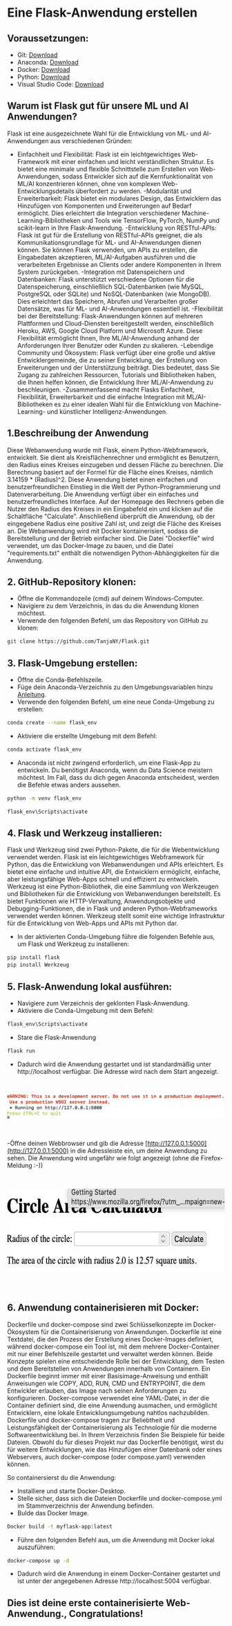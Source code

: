 
# Eine Flask-Anwendung erstellen

## Voraussetzungen:

- Git: [Download](https://git-scm.com/downloads)
- Anaconda: [Download](https://www.anaconda.com/download)
- Docker: [Download](https://www.docker.com/products/docker-desktop/)
- Python: [Download](https://www.python.org/downloads/)
- Visual Studio Code: [Download](https://code.visualstudio.com/download)

## Warum ist Flask gut für unsere ML und AI Anwendungen?

Flask ist eine ausgezeichnete Wahl für die Entwicklung von ML- und AI-Anwendungen aus verschiedenen Gründen:

- Einfachheit und Flexibilität: Flask ist ein leichtgewichtiges Web-Framework mit einer einfachen und leicht verständlichen Struktur. Es bietet eine minimale und flexible Schnittstelle zum Erstellen von Web-Anwendungen, sodass Entwickler sich auf die Kernfunktionalität von ML/AI konzentrieren können, ohne von komplexen Web-Entwicklungsdetails überfordert zu werden.
-Modularität und Erweiterbarkeit: Flask bietet ein modulares Design, das Entwicklern das Hinzufügen von Komponenten und Erweiterungen auf Bedarf ermöglicht. Dies erleichtert die Integration verschiedener Machine-Learning-Bibliotheken und Tools wie TensorFlow, PyTorch, NumPy und scikit-learn in Ihre Flask-Anwendung.
-Entwicklung von RESTful-APIs: Flask ist gut für die Erstellung von RESTful-APIs geeignet, die als Kommunikationsgrundlage für ML- und AI-Anwendungen dienen können. Sie können Flask verwenden, um APIs zu erstellen, die Eingabedaten akzeptieren, ML/AI-Aufgaben ausführen und die verarbeiteten Ergebnisse an Clients oder andere Komponenten in Ihrem System zurückgeben.
-Integration mit Datenspeichern und Datenbanken: Flask unterstützt verschiedene Optionen für die Datenspeicherung, einschließlich SQL-Datenbanken (wie MySQL, PostgreSQL oder SQLite) und NoSQL-Datenbanken (wie MongoDB). Dies erleichtert das Speichern, Abrufen und Verarbeiten großer Datensätze, was für ML- und AI-Anwendungen essentiell ist.
-Flexibilität bei der Bereitstellung: Flask-Anwendungen können auf mehreren Plattformen und Cloud-Diensten bereitgestellt werden, einschließlich Heroku, AWS, Google Cloud Platform und Microsoft Azure. Diese Flexibilität ermöglicht Ihnen, Ihre ML/AI-Anwendung anhand der Anforderungen Ihrer Benutzer oder Kunden zu skalieren.
-Lebendige Community und Ökosystem: Flask verfügt über eine große und aktive Entwicklergemeinde, die zu seiner Entwicklung, der Erstellung von Erweiterungen und der Unterstützung beiträgt. Dies bedeutet, dass Sie Zugang zu zahlreichen Ressourcen, Tutorials und Bibliotheken haben, die Ihnen helfen können, die Entwicklung Ihrer ML/AI-Anwendung zu beschleunigen.
-Zusammenfassend macht Flasks Einfachheit, Flexibilität, Erweiterbarkeit und die einfache Integration mit ML/AI-Bibliotheken es zu einer idealen Wahl für die Entwicklung von Machine-Learning- und künstlicher Intelligenz-Anwendungen.

## 1.Beschreibung der Anwendung
Diese Webanwendung wurde mit Flask, einem Python-Webframework, entwickelt. Sie dient als Kreisflächenrechner und ermöglicht es Benutzern, den Radius eines Kreises einzugeben und dessen Fläche zu berechnen. Die Berechnung basiert auf der Formel für die Fläche eines Kreises, nämlich 3.14159 * (Radius)^2.
Diese Anwendung bietet einen einfachen und benutzerfreundlichen Einstieg in die Welt der Python-Programmierung und Datenverarbeitung.
Die Anwendung verfügt über ein einfaches und benutzerfreundliches Interface. Auf der Homepage des Rechners geben die Nutzer den Radius des Kreises in ein Eingabefeld ein und klicken auf die Schaltfläche "Calculate". Anschließend überprüft die Anwendung, ob der eingegebene Radius eine positive Zahl ist, und zeigt die Fläche des Kreises an.
Die Webanwendung wird mit Docker kontainerisiert, sodass die Bereitstellung und der Betrieb einfacher sind. Die Datei "Dockerfile" wird verwendet, um das Docker-Image zu bauen, und die Datei "requirements.txt" enthält die notwendigen Python-Abhängigkeiten für die Anwendung.

## 2. GitHub-Repository klonen:

- Öffne die Kommandozeile (cmd) auf deinem Windows-Computer.
- Navigiere zu dem Verzeichnis, in das du die Anwendung klonen möchtest.
- Verwende den folgenden Befehl, um das Repository von GitHub zu klonen:

```bash
git clone https://github.com/TanjaNY/Flask.git
```

## 3. Flask-Umgebung erstellen:

- Öffne die Conda-Befehlszeile.
- Füge dein Anaconda-Verzeichnis zu den Umgebungsvariablen hinzu [Anleitung](https://michster.de/wie-setze-ich-die-path-umgebungsvariablen-unter-windows-10/).
- Verwende den folgenden Befehl, um eine neue Conda-Umgebung zu erstellen:

```bash
conda create --name flask_env 
```

- Aktiviere die erstellte Umgebung mit dem Befehl:

```bash
conda activate flask_env
```
- Anaconda ist nicht zwingend erforderlich, um eine Flask-App zu entwickeln. Du benötigst Anaconda, wenn du Data Science meistern möchtest. Im Fall, dass du dich gegen Anaconda entscheidest, werden die Befehle etwas anders aussehen.


```bash
python -m venv flask_env 
```


```bash
flask_env\Scripts\activate
```

## 4. Flask und Werkzeug installieren:

Flask und Werkzeug sind zwei Python-Pakete, die für die Webentwicklung verwendet werden.
Flask ist ein leichtgewichtiges Webframework für Python, das die Entwicklung von Webanwendungen und APIs erleichtert. Es bietet eine einfache und intuitive API, die Entwicklern ermöglicht, einfache, aber leistungsfähige Web-Apps schnell und effizient zu entwickeln.
Werkzeug ist eine Python-Bibliothek, die eine Sammlung von Werkzeugen und Bibliotheken für die Entwicklung von Webanwendungen bereitstellt. Es bietet Funktionen wie HTTP-Verwaltung, Anwendungsobjekte und Debugging-Funktionen, die in Flask und anderen Python-Webframeworks verwendet werden können.
Werkzeug stellt somit eine wichtige Infrastruktur für die Entwicklung von Web-Apps und APIs mit Python dar.


- In der aktivierten Conda-Umgebung führe die folgenden Befehle aus, um Flask und Werkzeug zu installieren:

```bash
pip install flask 
pip install Werkzeug 
```

## 5. Flask-Anwendung lokal ausführen:

- Navigiere zum Verzeichnis der geklonten Flask-Anwendung.
- Aktiviere die Conda-Umgebung mit dem Befehl:

```bash
flask_env\Scripts\activate
```
- Stare  die Flask-Anwendung
```bash
flask run
```

- Dadurch wird die Anwendung gestartet und ist standardmäßig unter http://localhost verfügbar. Die Adresse wird nach dem Start angezeigt.

<p>&nbsp;</p>

![](https://github.com/TanjaNY/Flask/blob/main/pics/Flask02.png?raw=true)

<p>&nbsp;</p>

-Öffne deinen Webbrowser und gib die Adresse [http://127.0.0.1:5000](http://127.0.0.1:5000) in die Adressleiste ein, um deine Anwendung zu sehen.
 Die Anwendung wird ungefähr wie folgt angezeigt (ohne die Firefox-Meldung :-))

 <p>&nbsp;</p>



<p><img src="https://github.com/TanjaNY/Flask/blob/main/pics/flask01.png" widht="100" height="200" alt="Flask App" &nbsp;&nbsp;&nbsp;&nbsp /></p>
<p>&nbsp;</p>

## 6. Anwendung containerisieren mit Docker:

Dockerfile und docker-compose  sind zwei Schlüsselkonzepte im Docker-Ökosystem für die Containerisierung von Anwendungen. Dockerfile ist eine Textdatei, die den Prozess der Erstellung eines Docker-Images definiert, während docker-compose ein Tool ist, mit dem mehrere Docker-Container mit nur einer Befehlszeile gestartet und verwaltet werden können. Beide Konzepte spielen eine entscheidende Rolle bei der Entwicklung, dem Testen und dem Bereitstellen von Anwendungen innerhalb von Containern.
Ein Dockerfile beginnt immer mit einer Basisimage-Anweisung und enthält Anweisungen wie COPY, ADD, RUN, CMD und ENTRYPOINT, die dem Entwickler erlauben, das Image nach seinen Anforderungen zu konfigurieren. Docker-compose verwendet eine YAML-Datei, in der die Container definiert sind, die eine Anwendung ausmachen, und ermöglicht Entwicklern, eine lokale Entwicklungsumgebung nahtlos nachzubilden.
Dockerfile und docker-compose tragen zur Beliebtheit und Leistungsfähigkeit der Containerisierung als Technologie für die moderne Softwareentwicklung bei. In Ihrem Verzeichnis finden Sie Beispiele für beide Dateien. Obwohl du für dieses Projekt nur das Dockerfile benötigst, wirst du für weitere Entwicklungen, wie das Hinzufügen einer Datenbank oder eines Webservers, auch docker-compose (oder compose.yaml) verwenden können.

So containersierst du die Anwendung:

- Installiere und starte Docker-Desktop.
- Stelle sicher, dass sich die Dateien Dockerfile und docker-compose.yml im Stammverzeichnis der Anwendung befinden.
- Bulde das Docker Image.

```bash
Docker build -t myflask-app:latest
```

- Führe den folgenden Befehl aus, um die Anwendung mit Docker lokal auszuführen:

```bash
docker-compose up -d
```

- Dadurch wird die Anwendung in einem Docker-Container gestartet und ist unter der angegebenen Adresse http://localhost:5004 verfügbar.



## Dies ist deine erste containerisierte Web-Anwendung., Congratulations!
        
